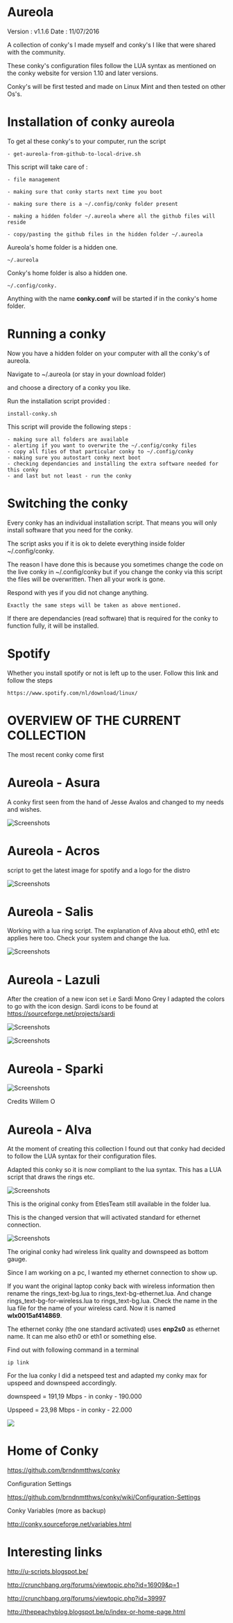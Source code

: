 # Aureola

Version : v1.1.6
Date : 11/07/2016

A collection of conky's I made myself and conky's I like that were shared with the community.

These conky's configuration files follow the LUA syntax as mentioned on the conky website for version 1.10 and later versions.

Conky's will be first tested and made on Linux Mint and then tested on other Os's.


# Installation of conky aureola

To get al these conky's to your computer, run the script

	- get-aureola-from-github-to-local-drive.sh


This script will take care of :

	- file management

	- making sure that conky starts next time you boot

	- making sure there is a ~/.config/conky folder present

	- making a hidden folder ~/.aureola where all the github files will reside

	- copy/pasting the github files in the hidden folder ~/.aureola


Aureola's home folder is a hidden one. 

	
	~/.aureola


Conky's home folder is also a hidden one.

	~/.config/conky.


Anything with the name <b>conky.conf</b> will be started if in the conky's home folder.



# Running a conky


Now you have a hidden folder on your computer with all the conky's of aureola.

Navigate to ~/.aureola  (or stay in your download folder)

and choose a directory of a conky you like.

Run the installation script provided :


	install-conky.sh


This script will provide the following steps :

	- making sure all folders are available
	- alerting if you want to overwrite the ~/.config/conky files
	- copy all files of that particular conky to ~/.config/conky
	- making sure you autostart conky next boot
	- checking dependancies and installing the extra software needed for this conky
	- and last but not least - run the conky




# Switching the conky

Every conky has an individual installation script. That means you will only install software that you need for the conky.

The script asks you  if it is ok to delete everything inside folder ~/.config/conky.

The reason I have done this is because you sometimes change the code on the live conky in ~/.config/conky but if you change the conky via this script the files will be overwritten. Then all your work is gone.

Respond with yes if you did not change anything.


	Exactly the same steps will be taken as above mentioned.


If there are dependancies (read software) that is required for the conky to function fully,
it will be installed.


# Spotify

Whether you install spotify or not is left up to the user. Follow this link and follow the steps

	https://www.spotify.com/nl/download/linux/

	

# OVERVIEW OF THE CURRENT COLLECTION

The most recent conky come first


# Aureola - Asura

A conky first seen from the hand of Jesse Avalos and changed to my needs and wishes.


![Screenshots](http://i.imgur.com/LEq7GwJ.png)


# Aureola - Acros

script to get the latest image for spotify and a logo for the distro


![Screenshots](http://i.imgur.com/pyZEPdf.png)



# Aureola - Salis

Working with a lua ring script. The explanation of Alva about eth0, eth1 etc applies here too. Check your system and change the lua.

![Screenshots](http://i.imgur.com/VPBJ6uV.png)


# Aureola - Lazuli

After the creation of a new icon set i.e Sardi Mono Grey I adapted the colors to go with the icon design.
Sardi icons to be found at https://sourceforge.net/projects/sardi


![Screenshots](http://i.imgur.com/o2Dp2bH.png)



![Screenshots](http://i.imgur.com/2JLL5kl.png)






# Aureola - Sparki

![Screenshots](http://i.imgur.com/GU4ck3k.png)

Credits Willem O








# Aureola - Alva

At the moment of creating this collection I found out that conky had decided to follow the LUA syntax for their configuration files.

Adapted this conky so it is now compliant to the lua syntax. This has a LUA script that draws the rings etc.



![Screenshots](http://i.imgur.com/57QwNug.png)

This is the original conky from EtlesTeam still available in the folder lua.

This is the changed version that will activated standard for ethernet connection.

![Screenshots](http://i.imgur.com/77wMpId.png)


The original conky had wireless link quality and downspeed as bottom gauge.

Since I am working on a pc, I wanted my ethernet connection to show up.

If you want the original laptop conky back with wireless information then rename the rings_text-bg.lua to rings_text-bg-ethernet.lua. And change rings_text-bg-for-wireless.lua to rings_text-bg.lua. Check the name in the lua file for the name of your wireless card. Now it is named <b>wlx0015af414869</b>.

The ethernet conky (the one standard activated) uses <b>enp2s0</b> as ethernet name. It can me also eth0 or eth1 or something else. 

Find out with following command in a terminal

	ip link


For the lua conky I did a netspeed test and adapted my conky max for upspeed and downspeed accordingly.

downspeed 	= 191,19 Mbps  	- in conky 	-	190.000

Upspeed  	=  23,98 Mbps	- in conky 	-	22.000

<a href="http://www.speedtest.net/my-result/5467198314"><img src="http://www.speedtest.net/result/5467198314.png" /></a>






# Home of Conky

https://github.com/brndnmtthws/conky

Configuration Settings

https://github.com/brndnmtthws/conky/wiki/Configuration-Settings

Conky Variables (more as backup)

http://conky.sourceforge.net/variables.html




# Interesting links

http://u-scripts.blogspot.be/

http://crunchbang.org/forums/viewtopic.php?id=16909&p=1

http://crunchbang.org/forums/viewtopic.php?id=39997

http://thepeachyblog.blogspot.be/p/index-or-home-page.html